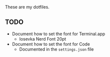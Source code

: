 These are my dotfiles.


## TODO 

* Document how to set the font for Terminal.app
  * Iosevka Nerd Font 20pt
* Document how to set the font for Code
  * Documented in the `settings.json` file
